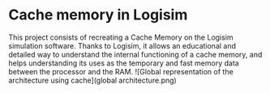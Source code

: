 # Cache memory in Logisim
This project consists of recreating a Cache Memory on the Logisim simulation software. 
Thanks to Logisim, it allows an educational and detailed way to understand the internal functioning of a cache memory, 
and helps understanding its uses as the temporary and fast memory data between the processor and the RAM.
![Global representation of the architecture using cache](global architecture.png)
